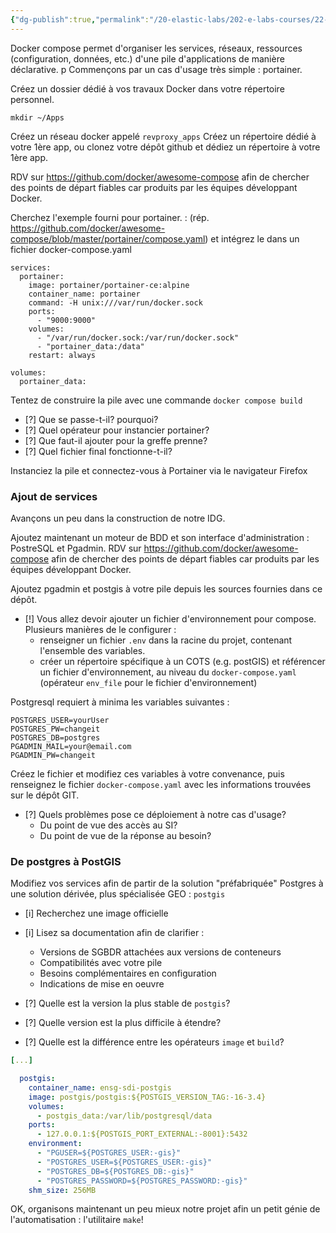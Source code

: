 ```yaml
---
{"dg-publish":true,"permalink":"/20-elastic-labs/202-e-labs-courses/22-ensg/221-sdi-with-microservices-2024-fr/labs/lab-02-introduction-a-docker-compose/","noteIcon":""}
---
```


Docker compose permet d'organiser les services, réseaux, ressources (configuration, données, etc.) d'une pile d'applications de manière déclarative. 
p
Commençons par un cas d'usage très simple : portainer. 

Créez un dossier dédié à vos travaux Docker dans votre répertoire personnel.

```
mkdir ~/Apps
```

Créez un réseau docker appelé ``revproxy_apps``
Créez un répertoire dédié à votre 1ère app, ou clonez votre dépôt github et dédiez un répertoire à votre 1ère app.

RDV sur https://github.com/docker/awesome-compose afin de chercher des points de départ fiables car produits par les équipes développant Docker. 

Cherchez l'exemple fourni pour portainer. : (rép. https://github.com/docker/awesome-compose/blob/master/portainer/compose.yaml) et intégrez le dans un fichier docker-compose.yaml

```
services:
  portainer:
    image: portainer/portainer-ce:alpine
    container_name: portainer
    command: -H unix:///var/run/docker.sock
    ports:
      - "9000:9000"
    volumes:
      - "/var/run/docker.sock:/var/run/docker.sock"
      - "portainer_data:/data"
    restart: always

volumes:
  portainer_data:
```

Tentez de construire la pile avec une commande `docker compose build`

- [?] Que se passe-t-il? pourquoi? 
- [?] Quel opérateur pour instancier portainer? 
- [?] Que faut-il ajouter pour la greffe prenne? 
- [?] Quel fichier final fonctionne-t-il? 

Instanciez la pile et connectez-vous à Portainer via le navigateur Firefox 

### Ajout de services

Avançons un peu dans la construction de notre IDG. 

Ajoutez maintenant un moteur de BDD et son interface d'administration : PostreSQL et Pgadmin. RDV sur https://github.com/docker/awesome-compose afin de chercher des points de départ fiables car produits par les équipes développant Docker. 

Ajoutez pgadmin et postgis à votre pile depuis les sources fournies dans ce dépôt. 

- [!] Vous allez devoir ajouter un fichier d'environnement pour compose. Plusieurs manières de le configurer : 
	- renseigner un fichier `.env` dans la racine du projet, contenant l'ensemble des variables. 
	- créer un répertoire spécifique à un COTS (e.g. postGIS) et référencer un fichier d'environnement, au niveau du `docker-compose.yaml` (opérateur `env_file` pour le fichier d'environnement)

Postgresql requiert à minima les variables suivantes : 

```
POSTGRES_USER=yourUser
POSTGRES_PW=changeit
POSTGRES_DB=postgres
PGADMIN_MAIL=your@email.com
PGADMIN_PW=changeit
```

Créez le fichier et modifiez ces variables à votre convenance, puis renseignez le fichier `docker-compose.yaml` avec les informations trouvées sur le dépôt GIT. 

- [?] Quels problèmes pose ce déploiement à notre cas d'usage? 
	- Du point de vue des accès au SI?
	- Du point de vue de la réponse au besoin?

### De postgres à PostGIS

Modifiez vos services afin de partir de la solution "préfabriquée" Postgres à une solution dérivée, plus spécialisée GEO : `postgis`

- [i] Recherchez une image officielle
- [i] Lisez sa documentation afin de clarifier : 
	- Versions de SGBDR attachées aux versions de conteneurs
	- Compatibilités avec votre pile
	- Besoins complémentaires en configuration
	- Indications de mise en oeuvre 

- [?] Quelle est la version la plus stable de `postgis`?
- [?] Quelle version est la plus difficile à étendre? 
- [?] Quelle est la différence entre les opérateurs `image` et `build`?

``` docker-compose.yaml
[...]

  postgis:
    container_name: ensg-sdi-postgis
    image: postgis/postgis:${POSTGIS_VERSION_TAG:-16-3.4}
    volumes:
      - postgis_data:/var/lib/postgresql/data
    ports:
      - 127.0.0.1:${POSTGIS_PORT_EXTERNAL:-8001}:5432
    environment:
      - "PGUSER=${POSTGRES_USER:-gis}"
      - "POSTGRES_USER=${POSTGRES_USER:-gis}"
      - "POSTGRES_DB=${POSTGRES_DB:-gis}"
      - "POSTGRES_PASSWORD=${POSTGRES_PASSWORD:-gis}"
    shm_size: 256MB
```

OK, organisons maintenant un peu mieux notre projet afin un petit génie de l'automatisation : l'utilitaire `make`!
